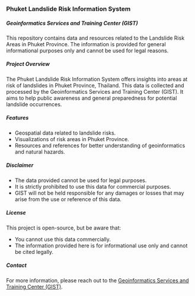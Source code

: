 <h3>Phuket Landslide Risk Information System</h3>
<h5>Geoinformatics Services and Training Center (GIST)</h5>
<p>This repository contains data and resources related to the Landslide Risk Areas in Phuket Province. 
  The information is provided for general informational purposes only and cannot be used for legal reasons.</p>

<h5>Project Overview</h5>
<p>The Phuket Landslide Risk Information System offers insights into areas at risk of landslides in Phuket Province, Thailand. 
  This data is collected and processed by the Geoinformatics Services and Training Center (GIST). 
  It aims to help public awareness and general preparedness for potential landslide occurrences.</p>

<h5>Features</h5>
<ul>
  <li>Geospatial data related to landslide risks.</li>
  <li>Visualizations of risk areas in Phuket Province.</li>
  <li>Resources and references for better understanding of geoinformatics and natural hazards.</li>
</ul>

<h5>Disclaimer</h5>
<ul>
  <li>The data provided cannot be used for legal purposes.</li>
  <li>It is strictly prohibited to use this data for commercial purposes.</li>
  <li>GIST will not be held responsible for any damages or losses that may arise from the use or reference of this data.</li>
</ul>
<h5>License</h5>
This project is open-source, but be aware that:
<ul>
  <li>You cannot use this data commercially.</li>
  <li>The information provided here is for informational use only and cannot be cited legally.</li>
</ul>

<h5>Contact</h5>
<p>For more information, please reach out to the <a href="https://www.facebook.com/GISTPSUPhuket">Geoinformatics Services and Training Center (GIST)</a>.</p>
